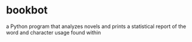# bookbot

a Python program that analyzes novels and prints a statistical report of the word and character usage found within
